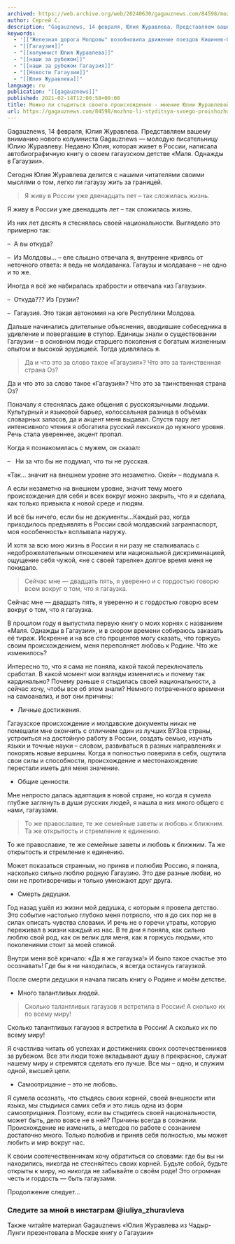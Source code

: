 ```yaml
---
archived: https://web.archive.org/web/20240630/gagauznews.com/84598/mozhno-li-styditsya-svoego-proishozhdeniya-mnenie-yulii-zhuravlevoj.html
author: Сергей С.
description: "Gagauznews, 14 февраля, Юлия Журавлева. Представляем вашему вниманию нового колумниста Gagauznews — молодую писательницу Юлию Журавлеву. Недавно Юлия, которая живет в России, написала автобиографичную книгу о своем гагаузском детстве «Маля. Однажды в Гагаузии». Сегодня Юлия Журавлева делится с нашими читателями своими мыслями о том, легко ли гагаузу жить за границей. Я живу в России уже двенадцать лет – так сложилась жизнь. Из них лет десять я стеснялась своей национальности. Выглядело это примерно так: –  А вы откуда? –  Из Молдовы… – еле слышно отвечала я, внутренне кривясь от неточного ответа: я ведь не молдаванка. Гагаузы и молдаване – не одно […]"
keywords:
  - '[["Железная дорога Молдовы" возобновила движение поездов Кишинев-Одесса и Кишинев-Сокола]]'
  - "[[Гагаузия]]"
  - "[[колумнист Юлия Журавлева]]"
  - "[[наши за рубежом]]"
  - "[[наши за рубежом Гагаузия]]"
  - "[[Новости Гагаузии]]"
  - "[[Юлия Журавлева]]"
language: ru
publication: "[[gagauznews]]"
published: 2021-02-14T12:00:58+00:00
title: Можно ли стыдиться своего происхождения - мнение Юлии Журавлевой
url: https://gagauznews.com/84598/mozhno-li-styditsya-svoego-proishozhdeniya-mnenie-yulii-zhuravlevoj.html
---
```


Gagauznews, 14 февраля, Юлия Журавлева. Представляем вашему вниманию нового колумниста Gagauznews — молодую писательницу Юлию Журавлеву. Недавно Юлия, которая живет в России, написала автобиографичную книгу о своем гагаузском детстве «Маля. Однажды в Гагаузии».

Сегодня Юлия Журавлева делится с нашими читателями своими мыслями о том, легко ли гагаузу жить за границей.

> Я живу в России уже двенадцать лет – так сложилась жизнь.

Я живу в России уже двенадцать лет – так сложилась жизнь.

Из них лет десять я стеснялась своей национальности. Выглядело это примерно так:

–  А вы откуда?

–  Из Молдовы… – еле слышно отвечала я, внутренне кривясь от неточного ответа: я ведь не молдаванка. Гагаузы и молдаване – не одно и то же.

Иногда я всё же набиралась храбрости и отвечала «из Гагаузии».

–  Откуда??? Из Грузии?

–  Гагаузия. Это такая автономия на юге Республики Молдова.

Дальше начинались длительные объяснения, вводившие собеседника в удивление и повергавшие в ступор. Единицы знали о существовании Гагаузии – в основном люди старшего поколения с богатым жизненным опытом и высокой эрудицией. Тогда удивлялась я.

> Да и что это за слово такое «Гагаузия»? Что это за таинственная страна Оз?

Да и что это за слово такое «Гагаузия»? Что это за таинственная страна Оз?

Поначалу я стеснялась даже общения с русскоязычными людьми. Культурный и языковой барьер, колоссальная разница в объёмах словарных запасов, да и акцент меня выдавал. Спустя пару лет интенсивного чтения я обогатила русский лексикон до нужного уровня. Речь стала увереннее, акцент пропал.

Когда я познакомилась с мужем, он сказал:

–   Ни за что бы не подумал, что ты не русская.

«Так… значит на внешнем уровне это незаметно. Окей» – подумала я.

А если незаметно на внешнем уровне, значит тему моего происхождения для себя и всех вокруг можно закрыть, что я и сделала, как только привыкла к новой среде и людям.

И всё бы ничего, если бы не документы…Каждый раз, когда приходилось предъявлять в России свой молдавский загранпаспорт, моя «особенность» всплывала наружу.

И хотя за всю мою жизнь в России я ни разу не сталкивалась с недоброжелательным отношением или национальной дискриминацией, ощущение себя чужой, «не с своей тарелке» долгое время меня не покидало.

> Сейчас мне — двадцать пять, я уверенно и с гордостью говорю всем вокруг о том, что я гагаузка.

Сейчас мне — двадцать пять, я уверенно и с гордостью говорю всем вокруг о том, что я гагаузка.

В прошлом году я выпустила первую книгу о моих корнях с названием «Маля. Однажды в Гагаузии», и в скором времени собираюсь заказать её тираж. Искренне и на все сто процентов могу сказать, что горжусь своим происхождением, меня переполняет любовь к Родине. Что же изменилось?

Интересно то, что я сама не поняла, какой такой переключатель сработал. В какой момент мои взгляды изменились и почему так кардинально? Почему раньше я стыдилась своей национальности, а сейчас хочу, чтобы все об этом знали? Немного потраченного времени на самоанализ, и вот они причины:

* Личные достижения.

Гагаузское происхождение и молдавские документы никак не помешали мне окончить с отличием один из лучших ВУЗов страны, устроиться на достойную работу в России, создать семью, изучать языки и точные науки – словом, развиваться в разных направлениях и покорять новые вершины. Когда я полностью поверила в себя, ощутила свои силы и способности, происхождение и местонахождение перестали иметь для меня значение.

* Общие ценности.

Мне непросто далась адаптация в новой стране, но когда я сумела глубже заглянуть в души русских людей, я нашла в них много общего с нами, гагаузами.

> То же православие, те же семейные заветы и любовь к ближним. Та же открытость и стремление к единению.

То же православие, те же семейные заветы и любовь к ближним. Та же открытость и стремление к единению.

Может показаться странным, но приняв и полюбив Россию, я поняла, насколько сильно люблю родную Гагаузию. Это две разные любви, но они не противоречивы и только умножают друг друга.

* Смерть дедушки.

Год назад ушёл из жизни мой дедушка, с которым я провела детство. Это событие настолько глубоко меня потрясло, что я до сих пор не в силах описать чувства словами. И речь не о горечи утраты, которую переживал в жизни каждый из нас. В те дни я поняла, как сильно люблю свой род, как он велик для меня, как я горжусь людьми, кто поколениями стоит за моей спиной.

Внутри меня всё кричало: «Да я же гагаузка!» И было такое счастье это осознавать! Где бы я ни находилась, я всегда останусь гагаузкой.

После смерти дедушки я начала писать книгу о Родине и моём детстве.

* Много талантливых людей.

> Сколько талантливых гагаузов я встретила в России! А сколько их по всему миру!

Сколько талантливых гагаузов я встретила в России! А сколько их по всему миру!

Я счастлива читать об успехах и достижениях своих соотечественников за рубежом. Все эти люди тоже вкладывают душу в прекрасное, служат нашему миру и стремятся сделать его лучше. Все мы – одно, и служим одной, высшей цели.

* Самоотрицание – это не любовь.

Я сумела осознать, что стыдясь своих корней, своей внешности или языка, мы стыдимся самих себя и это лишь одна из форм самоотрицания. Поэтому, если вы стыдитесь своей национальности, может быть, дело вовсе не в ней? Причины всегда в сознании. Происхождение не изменить, а методов по работе с сознанием достаточно много. Только полюбив и приняв себя полностью, мы может любить и мир вокруг нас.

К своим соотечественникам хочу обратиться со словами: где бы вы ни находились, никогда не стесняйтесь своих корней. Будьте собой, будьте открыты к миру, но никогда не забывайте о своём роде! Это огромная честь и гордость — быть гагаузами.

Продолжение следует…

### Следите за мной в инстаграм @iuliya_zhuravleva

Также читайте материал Gagauznews «Юлия Журавлева из Чадыр-Лунги презентовала в Москве книгу о Гагаузии»